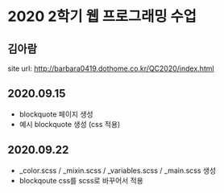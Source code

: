 # 2020 2학기 웹 프로그래밍 수업
## 김아람
 site url: http://barbara0419.dothome.co.kr/QC2020/index.html
## 2020.09.15
- blockquote 페이지 생성
- 예시 blockquote 생성 (css 적용)

## 2020.09.22
- _color.scss / _mixin.scss / _variables.scss / _main.scss 생성
- blockqoute css를 scss로 바꾸어서 적용